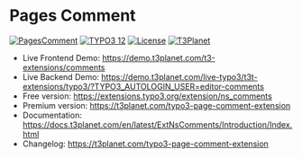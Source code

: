 # Pages Comment

  [![PagesComment](https://img.shields.io/badge/stable-v12.1.2-green?style=flat-square)](https://github.com/nitsan-technologies/ns_comments/tree/12.1.2) [![TYPO3 12](https://img.shields.io/badge/TYPO3-12-orange.svg?style=flat-square)](https://get.typo3.org/version/12) [![License](https://img.shields.io/badge/license-GPL--3.0-orange?style=flat-square)](https://www.gnu.org/licenses/gpl-3.0.en.html) [![T3Planet](https://img.shields.io/badge/T3Planet-PagesComment-50b99a?style=flat-square)](https://t3planet.com/typo3-page-comment-extension)

- Live Frontend Demo: https://demo.t3planet.com/t3-extensions/comments
- Live Backend Demo: https://demo.t3planet.com/live-typo3/t3t-extensions/typo3/?TYPO3_AUTOLOGIN_USER=editor-comments
- Free version: https://extensions.typo3.org/extension/ns_comments
- Premium version: https://t3planet.com/typo3-page-comment-extension
- Documentation: https://docs.t3planet.com/en/latest/ExtNsComments/Introduction/Index.html
- Changelog: https://t3planet.com/typo3-page-comment-extension
